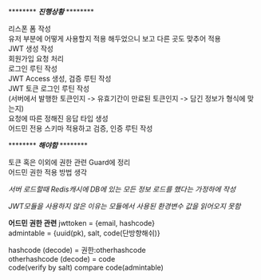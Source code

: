 ******** ***진행상황*** ********  

리스폰 폼 작성  
유저 부분에 어떻게 사용할지 적용 해두었으니 보고 다른 곳도 맞추어 적용  
JWT 생성 작성  
회원가입 요청 처리  
로그인 루틴 작성  
JWT Access 생성, 검증 루틴 작성  
JWT 토큰 로그인 루틴 작성  
(서버에서 발행한 토큰인지 -> 유효기간이 만료된 토큰인지 -> 담긴 정보가 형식에 맞는지)  
요청에 따른 정해진 응답 타입 생성  
어드민 전용 스키마 적용하고 검증, 인증 루틴 작성  

******** ***해야함*** ********  

토큰 혹은 이외에 권한 관련 Guard에 정리  
어드민 권한 적용 방법 생각  


*서버 로드할때 Redis캐시에 DB에 있는 모든 정보 로드를 했다는 가정하에 작성*  

*JWT모듈을 사용하지 않은 이유는 모듈에서 사용된 환경변수 값을 읽어오지 못함*  


**어드민 권한 관련**
jwttoken = {email, hashcode}  
admintable = {uuid(pk), salt, code(단방향해쉬)}  


hashcode (decode) = 권한:otherhashcode  
otherhashcode (decode) = code  
code(verify by salt) compare code(admintable)  